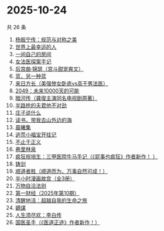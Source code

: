 # 2025-10-24

共 26 条

<!-- BEGIN WEREAD -->
<!-- 最后更新时间 2025-10-24 04:27:53 +0800 -->
1. [杨振宁传：规范与对称之美](https://weread.qq.com/web/bookDetail/4de32520813ab7c7dg0102c1)
1. [世界上最幸运的人](https://weread.qq.com/web/bookDetail/9ad32f80813ab7a98g011af1)
1. [一间自己的房间](https://weread.qq.com/web/bookDetail/423320f0813ab8f58g01571e)
1. [女法医探案手记](https://weread.qq.com/web/bookDetail/33832d30813aba89eg012b59)
1. [后宫曲·锦瑟（宫斗甜宠爽文）](https://weread.qq.com/web/bookDetail/4a532f10813aba89fg015dcc)
1. [蓝，另一种蓝](https://weread.qq.com/web/bookDetail/8b9324e0813ab70b0g017ca4)
1. [来日方长（美强惨女卧底vs高干男法医）](https://weread.qq.com/web/bookDetail/9a932de0813aba8edg014095)
1. [2049：未来10000天的可能](https://weread.qq.com/web/bookDetail/bdd325d0813aba18dg0142a8)
1. [暗河传（龚俊主演同名电视剧原著）](https://weread.qq.com/web/bookDetail/b3f32cc0813ab8691g0124d3)
1. [半路抢的夫君他不对劲](https://weread.qq.com/web/bookDetail/49c327d07310261f49c58d4)
1. [庄子说什么](https://weread.qq.com/web/bookDetail/d89327a072459794d894be9)
1. [读书，带我去山外边的海](https://weread.qq.com/web/bookDetail/32d326807191e91e32d61de)
1. [晨曦集](https://weread.qq.com/web/bookDetail/57432d4072051c975748318)
1. [逃荒小福宝开挂记](https://weread.qq.com/web/bookDetail/46232e30813aba8d4g018754)
1. [不止于正义](https://weread.qq.com/web/bookDetail/85e32100813aba6c1g013c04)
1. [巷里林泉](https://weread.qq.com/web/bookDetail/8d232340813ab9595g01710b)
1. [疯狂规培生：三甲医院牛马手记（《屁事也疯狂》作者新作！ ）](https://weread.qq.com/web/bookDetail/ef332170813aba876g011d57)
1. [铸剑](https://weread.qq.com/web/bookDetail/05d32cd0813ab7b36g0149a0)
1. [顺道者胜（顺道而为，万事自然可成！）](https://weread.qq.com/web/bookDetail/f1832020813ab9fe4g012bf1)
1. [半小时漫画故宫（全3册）](https://weread.qq.com/web/bookDetail/2a932490813aba8e3g011d9c)
1. [万物自洽法则](https://weread.qq.com/web/bookDetail/00f32030813aba87ag018f6c)
1. [第一财经（2025年第10期）](https://weread.qq.com/web/bookDetail/d6d328d0813aba923g010e1c)
1. [清醒地活：超越自我的生命之旅](https://weread.qq.com/web/bookDetail/69b32bb072682c0f69bc9fe)
1. [嫡谋](https://weread.qq.com/web/bookDetail/cce32de0578343cce23f000)
1. [人生须尽欢：李白传](https://weread.qq.com/web/bookDetail/c64320e0813aba483g019de2)
1. [国医圣手（《医道正途》作者新作！）](https://weread.qq.com/web/bookDetail/86932020813aba4f4g0151b2)
<!-- END WEREAD -->